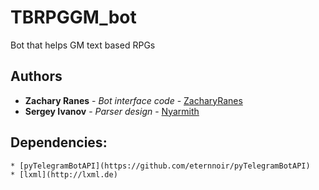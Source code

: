 # TBRPGGM_bot

Bot that helps GM text based RPGs

## Authors
* **Zachary Ranes** - *Bot interface code* - [ZacharyRanes](https://github.com/ZacharyRanes)
* **Sergey Ivanov** - *Parser design* - [Nyarmith](https://github.com/Nyarmith)

## Dependencies:
    * [pyTelegramBotAPI](https://github.com/eternnoir/pyTelegramBotAPI) 
    * [lxml](http://lxml.de)